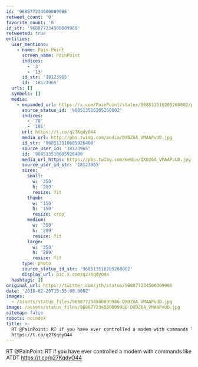 ```yaml
---
id: '968877234500009986'
retweet_count: '0'
favorite_count: '0'
id_str: '968877234500009986'
retweeted: true
entities:
  user_mentions:
    - name: Pain Point
      screen_name: PainPoint
      indices:
        - '3'
        - '13'
      id_str: '18123965'
      id: '18123965'
  urls: []
  symbols: []
  media:
    - expanded_url: https://x.com/PainPoint/status/968513516205260802/photo/1
      source_status_id: '968513516205260802'
      indices:
        - '78'
        - '101'
      url: https://t.co/q27KqdyO44
      media_url: http://pbs.twimg.com/media/DXDZ6A_VMAAPvUD.jpg
      id_str: '968513510605926400'
      source_user_id: '18123965'
      id: '968513510605926400'
      media_url_https: https://pbs.twimg.com/media/DXDZ6A_VMAAPvUD.jpg
      source_user_id_str: '18123965'
      sizes:
        small:
          w: '350'
          h: '289'
          resize: fit
        thumb:
          w: '150'
          h: '150'
          resize: crop
        medium:
          w: '350'
          h: '289'
          resize: fit
        large:
          w: '350'
          h: '289'
          resize: fit
      type: photo
      source_status_id_str: '968513516205260802'
      display_url: pic.x.com/q27KqdyO44
  hashtags: []
original_url: https://twitter.com/jth/status/968877234500009986
date: '2018-02-28T15:55:08.000Z'
images:
  - /assets/status_files/968877234500009986-DXDZ6A_VMAAPvUD.jpg
image: /assets/status_files/968877234500009986-DXDZ6A_VMAAPvUD.jpg
sitemap: false
robots: noindex
title: >-
  RT @PainPoint: RT if you have ever controlled a modem with commands like ATDT
  https://t.co/q27KqdyO44
---
```


RT @PainPoint: RT if you have ever controlled a modem with commands like ATDT https://t.co/q27KqdyO44